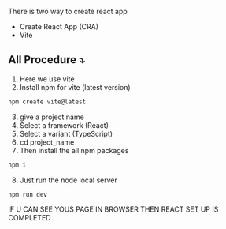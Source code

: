 There is two way to create react app 
 - Create React App (CRA)
 -  Vite
## All Procedure ⤵️
1. Here we use vite 
2. Install npm for vite (latest version)
```cmd
npm create vite@latest
```  

3. give a project name 
4. Select a framework (React)
5. Select a variant (TypeScript)
6.  cd project_name 
7. Then install the all npm packages 
 ```cmd
 npm i
```

8. Just run the node local server 
```cmd
npm run dev
```

IF U CAN SEE YOUS PAGE IN BROWSER THEN REACT SET UP IS COMPLETED 